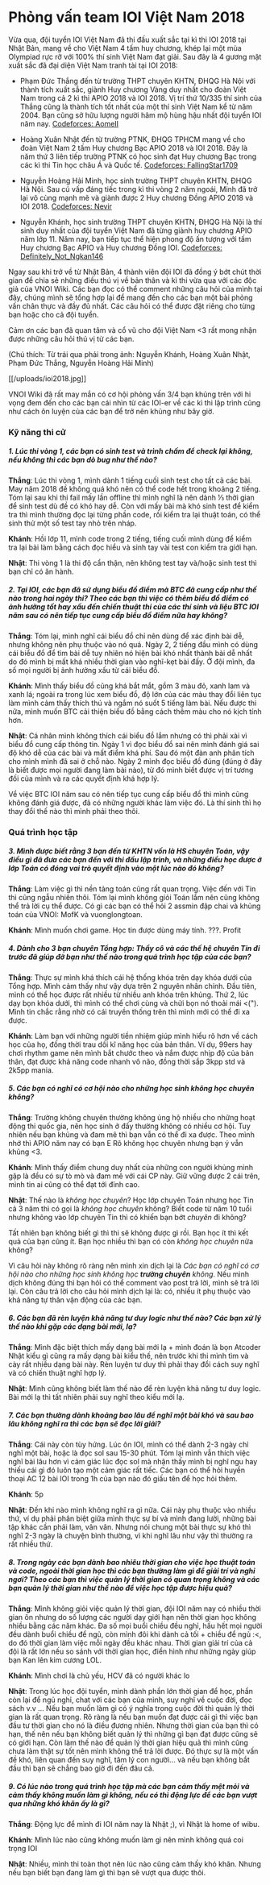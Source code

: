# Phỏng vấn team IOI Việt Nam 2018

Vừa qua, đội tuyển IOI Việt Nam đã thi đấu xuất sắc tại kì thi IOI 2018 tại Nhật Bản, mang về cho Việt Nam 4 tấm huy chương, khép lại một mùa Olympiad rực rỡ với 100% thí sinh Việt Nam đạt giải. Sau đây là 4 gương mặt xuất sắc đã đại diện Việt Nam tranh tài tại IOI 2018:

* Phạm Đức Thắng đến từ trường THPT chuyên KHTN, ĐHQG Hà Nội với thành tích xuất sắc, giành Huy chương Vàng duy nhất cho đoàn Việt Nam trong cả 2 kì thi APIO 2018 và IOI 2018. Vị trí thứ 10/335 thí sinh của Thắng cũng là thành tích tốt nhất của một thí sinh Việt Nam kể từ năm 2004. Bạn cũng sở hữu lượng người hâm mộ hùng hậu nhất đội tuyển IOI năm nay.
[Codeforces: AomeII](http://codeforces.com/profile/AomeII)

* Hoàng Xuân Nhật đến từ trường PTNK, ĐHQG TPHCM mang về cho đoàn Việt Nam 2 tấm Huy chương Bạc APIO 2018 và IOI 2018. Đây là năm thứ 3 liên tiếp trường PTNK có học sinh đạt Huy chương Bạc trong các kì thi Tin học châu Á và Quốc tế.
[Codeforces: FallingStar1709](http://codeforces.com/profile/FallingStar1709)

* Nguyễn Hoàng Hải Minh, học sinh trường THPT chuyên KHTN, ĐHQG Hà Nội. Sau cú vấp đáng tiếc trong kì thi vòng 2 năm ngoái, Minh đã trở lại vô cùng mạnh mẽ và giành được 2 Huy chương Đồng APIO 2018 và IOI 2018.
[Codeforces: Nevir](http://codeforces.com/profile/Nevir)

* Nguyễn Khánh, học sinh trường THPT chuyên KHTN, ĐHQG Hà Nội là thí sinh duy nhất của đội tuyển Việt Nam đã từng giành huy chương APIO năm lớp 11. Năm nay, bạn tiếp tục thể hiện phong độ ấn tượng với tấm Huy chương Bạc APIO và Huy chương Đồng IOI.
[Codeforces: Definitely_Not_Ngkan146](http://codeforces.com/profile/Definitely_Not_Ngkan146)

Ngay sau khi trở về từ Nhật Bản, 4 thành viên đội IOI đã đồng ý bớt chút thời gian để chia sẻ những điều thú vị về bản thân và kì thi vừa qua với các độc giả của VNOI Wiki. Các bạn đọc có thể comment những câu hỏi của mình tại đây, chúng mình sẽ tổng hợp lại để mang đến cho các bạn một bài phỏng vấn chân thực và đầy đủ nhất. Các câu hỏi có thể được đặt riêng cho từng bạn hoặc cho cả đội tuyển.

Cảm ơn các bạn đã quan tâm và cổ vũ cho đội Việt Nam <3 rất mong nhận được những câu hỏi thú vị từ các bạn.

(Chú thích: Từ trái qua phải trong ảnh: Nguyễn Khánh, Hoàng Xuân Nhật, Phạm Đức Thắng, Nguyễn Hoàng Hải Minh)

[[/uploads/ioi2018.jpg]]

VNOI Wiki đã rất may mắn có cơ hội phỏng vấn 3/4 bạn khủng trên với hi vọng đem đến cho các bạn cái nhìn từ các IOI-er về các kì thi lập trình cũng như cách ôn luyện của các bạn để trở nên khủng như bây giờ.

### Kỹ năng thi cử


##### 1. Lúc thi vòng 1, các bạn có sinh test và trình chấm để check lại không, nếu không thì các bạn dò bug như thế nào?

**Thắng**: Lúc thi vòng 1, mình dành 1 tiếng cuối sinh test cho tất cả các bài. May năm 2018 đề không quá khó nên có thể code hết trong khoảng 2 tiếng. Tóm lại sau khi thi fail mấy lần offline thì mình nghĩ là nên dành ⅓ thời gian để sinh test dù đề có khó hay dễ. Còn với mấy bài mà khó sinh test để kiểm tra thì mình thường đọc lại từng phần code, rồi kiểm tra lại thuật toán, có thể sinh thử một số test tay nhỏ trên nháp. 

**Khánh**: Hồi lớp 11, mình code trong 2 tiếng, tiếng cuối mình dùng để kiểm tra lại bài làm bằng cách đọc hiểu và sinh tay vài test con kiểm tra giới hạn. 

**Nhật**: Thi vòng 1 là thi độ cẩn thận, nên không test tay và/hoặc sinh test thì bạn chỉ có ăn hành.

##### 2. Tại IOI, các bạn đã sử dụng biểu đồ điểm mà BTC đã cung cấp như thế nào trong hai ngày thi? Theo các bạn thì việc có thêm biểu đồ điểm có ảnh hưởng tốt hay xấu đến chiến thuật thi của các thí sinh và liệu BTC IOI năm sau có nên tiếp tục cung cấp biểu đồ điểm nữa hay không?

**Thắng**: Tóm lại, mình nghĩ cái biểu đồ chỉ nên dùng để xác định bài dễ, nhưng không nên phụ thuộc vào nó quá. Ngày 2, 2 tiếng đầu mình có dùng cái biểu đồ để tìm bài dễ tuy nhiên nó hiện bài khó nhất thành bài dễ nhất do đó mình bị mất khá nhiều thời gian vào nghĩ-kẹt bài đấy. Ở đội mình, đa số mọi người bị ảnh hưởng xấu từ cái biểu đồ.

**Khánh**: Mình thấy biểu đồ cũng khá bắt mắt, gồm 3 màu đỏ, xanh lam và xanh lá; ngoài ra trong lúc xem biểu đồ, độ lớn của các màu thay đổi liên tục làm mình cảm thấy thích thú và ngắm nó suốt 5 tiếng làm bài. Nếu được thi nữa, mình muốn BTC cải thiện biểu đồ bằng cách thêm màu cho nó kịch tính hơn.

**Nhật**: Cá nhân mình không thích cái biểu đồ lắm nhưng có thì phải xài vì biểu đồ cung cấp thông tin. Ngày 1 vì đọc biểu đồ sai nên mình đánh giá sai độ khó dễ của các bài và mất điểm khá phí. Sau đó một đàn anh phân tích cho mình mình đã sai ở chỗ nào. Ngày 2 mình đọc biểu đồ đúng (đúng ở đây là biết được mọi người đang làm bài nào), từ đó mình biết được vị trí tương đối của mình và ra các quyết định khá hợp lý. 

Về việc BTC IOI năm sau có nên tiếp tục cung cấp biểu đồ thì mình cũng không đánh giá được, đã có những người khác làm việc đó. Là thí sinh thì họ thay đổi thế nào thì mình phải theo thôi.

### Quá trình học tập

##### 3. Mình được biết rằng 3 bạn đến từ KHTN vốn là HS chuyên Toán, vậy điều gì đã đưa các bạn đến với thi đấu lập trình, và những điều học được ở lớp Toán có đóng vai trò quyết định vào một lúc nào đó không?

**Thắng**: Làm việc gì thì nền tảng toán cũng rất quan trọng. Việc đến với Tin thì cũng ngẫu nhiên thôi. Tóm lại mình không giỏi Toán lắm nên cũng không thể trả lời cụ thể được. Có gì các bạn có thể hỏi 2 assmin đập chai và khủng toán của VNOI: MofK và vuonglongtoan.

**Khánh**: Mình muốn chơi game. Học tin được dùng máy tính. ???. Profit

##### 4. Dành cho 3 bạn chuyên Tổng hợp: Thầy cô và các thế hệ chuyên Tin đi trước đã giúp đỡ bạn như thế nào trong quá trình học tập của các bạn?

**Thắng**: Thực sự mình khá thích cái hệ thống khóa trên dạy khóa dưới của Tổng hợp. Mình cảm thấy như vậy dựa trên 2 nguyên nhân chính. Đầu tiên, mình có thể học được rất nhiều từ nhiều anh khóa trên khủng. Thứ 2, lúc dạy bọn khóa dưới, thì mình có thể chơi cùng và chửi bọn nó thoải mái <("). Mình tin chắc rằng nhờ có cái truyền thống trên thì mình mới có thể đi xa được. 

**Khánh**: Làm bạn với những người tiền nhiệm giúp mình hiểu rõ hơn về cách học của họ, đồng thời trau dồi kĩ năng học của bản thân. Ví dụ, 99ers hay chơi rhythm game nên mình bắt chước theo và nắm được nhịp độ của bản thân, đạt được khả năng code nhanh vô não, đồng thời sắp 3kpp std và 2k5pp mania.

##### 5. Các bạn có nghĩ có cơ hội nào cho những học sinh không học chuyên không?

**Thắng**: Trường không chuyên thường không ủng hộ nhiều cho những hoạt động thi quốc gia, nên học sinh ở đấy thường không có nhiều cơ hội. Tuy nhiên nếu bạn khủng và đam mê thì bạn vẫn có thể đi xa được. Theo mình nhớ thì APIO năm nay có bạn E Rô không học chuyên nhưng bạn ý vẫn khủng <3.

**Khánh**: Mình thấy điểm chung duy nhất của những con người khủng mình gặp là đều có sự tò mò và đam mê với cái CP này. Giữ vững được 2 cái trên, mình tin ai cũng có thể đạt tới đỉnh cao.

**Nhật**: Thế nào là *không học chuyên*? Học lớp chuyên Toán nhưng học Tin cả 3 năm thì có gọi là *không học chuyên* không? Biết code từ năm 10 tuổi nhưng không vào lớp chuyên Tin thì có khiến bạn bớt *chuyên* đi không?

Tất nhiên bạn không biết gì thì thi sẽ không được gì rồi. Bạn học ít thì kết quả của bạn cũng ít. Bạn học nhiều thì bạn có còn *không học chuyên* nữa không?

Vì câu hỏi này không rõ ràng nên mình xin dịch lại là *Các bạn có nghĩ có cơ hội nào cho những học sinh không học __trường chuyên__ không*. Nếu mình dịch không đúng thì bạn hỏi có thể comment vào post trả lời, mình sẽ trả lời lại. Còn câu trả lời cho câu hỏi mình dịch lại là: có, nhiều ít phụ thuộc vào khả năng tự thân vận động của các bạn.

##### 6. Các bạn đã rèn luyện khả năng tư duy logic như thế nào? Các bạn xử lý thế nào khi gặp các dạng bài mới, lạ? 

**Thắng**: Mình đặc biệt thích mấy dạng bài mới lạ + mình đoán là bọn Atcoder Nhật kiểu gì cũng ra mấy dạng bài kiểu thế, nên trước khi thi mình tìm và cày rất nhiều dạng bài này. Rèn luyện tư duy thì phải thay đổi cách suy nghĩ và có chiến thuật nghĩ hợp lý.

**Nhật**: Mình cũng không biết làm thế nào để rèn luyện khả năng tư duy logic. Bài mới lạ thì tất nhiên phải suy nghĩ theo kiểu mới lạ.

##### 7. Các bạn thường dành khoảng bao lâu để nghĩ một bài khó và sau bao lâu không nghĩ ra thì các bạn sẽ đọc lời giải?

**Thắng**: Cái này còn tùy hứng. Lúc ôn IOI, mình có thể dành 2-3 ngày chỉ nghĩ một bài, hoặc là đọc sol sau 15-30 phút. Tóm lại mình vẫn thích việc nghĩ bài lâu hơn vì cảm giác lúc đọc sol mà nhận thấy mình bị nghĩ ngu hay thiếu cái gì đó luôn tạo một cảm giác rất tiếc. Các bạn có thể hỏi huyền thoại AC 12 bài IOI trong 1h của bạn nào đó giấu tên để học hỏi thêm.

**Khánh**: 5p

**Nhật**: Đến khi nào mình không nghĩ ra gì nữa. Cái này phụ thuộc vào nhiều thứ, ví dụ phải phân biệt giữa mình thực sự bí và mình đang lười, những bài tập khác cần phải làm, vân vân. Nhưng nói chung một bài thực sự khó thì nghĩ 2-3 ngày là chuyện bình thường, vì khi nghĩ lâu như vậy thì thường ra rất nhiều thứ.

##### 8. Trong ngày các bạn dành bao nhiêu thời gian cho việc học thuật toán và code, ngoài thời gian học thì các bạn thường làm gì để giải trí và nghỉ ngơi? Theo các bạn thì việc quản lý thời gian có quan trọng không và các bạn quản lý thời gian như thế nào để việc học tập được hiệu quả?

**Thắng**: Mình không giỏi việc quản lý thời gian, đội IOI năm nay có nhiều thời gian ôn nhưng do số lượng các người dạy giới hạn nên thời gian học không nhiều bằng các năm khác. Đa số mọi buổi chiều đều nghỉ, hầu hết mọi người đều dành buổi chiều để ngủ, còn mình đôi khi dành cả tối + chiều để ngủ :<, do đó thời gian làm việc mỗi ngày đều khác nhau. Thời gian giải trí của cả đội là rất lớn nếu so sánh với thời gian học, điển hình như những ngày giúp bạn Kan lên kim cương LOL. 

**Khánh**: Mình chơi là chủ yếu, HCV đã có người khác lo

**Nhật**: Trong lúc học đội tuyển, mình dành phần lớn thời gian để học, phần còn lại để ngủ nghỉ, chat với các bạn của mình, suy nghĩ về cuộc đời, đọc sách v.v … Nếu bạn muốn làm gì có ý nghĩa trong cuộc đời thì quản lý thời gian là rất quan trọng. Rõ ràng là nếu bạn muốn đạt được cái gì thì việc bạn đầu tư thời gian cho nó là điều đương nhiên. Nhưng thời gian của bạn thì có hạn, thế nên nếu bạn không biết quản lý thì những gì bạn đạt được cũng sẽ có giới hạn. Còn làm thế nào để quản lý thời gian hiệu quả thì mình cũng chưa làm thật sự tốt nên mình không thể trả lời được. Đó thực sự là một vấn đề khó, liên quan đến suy nghĩ, tâm lý con người... và nếu bạn không bắt đầu thì bạn sẽ chẳng bao giờ đi đến đâu cả.

##### 9. Có lúc nào trong quá trình học tập mà các bạn cảm thấy mệt mỏi và cảm thấy không muốn làm gì không, nếu có thì động lực để các bạn vượt qua những khó khăn ấy là gì?

**Thắng**: Động lực để mình đi IOI năm nay là Nhật ;), vì Nhật là home of wibu.

**Khánh**: Mình lúc nào cũng không muốn làm gì nên mình không quá coi trọng IOI

**Nhật**: Nhiều, mình thi toàn thọt nên lúc nào cũng cảm thấy khó khăn. Nhưng nếu bạn biết bạn đang làm gì thì bạn sẽ vượt qua được thôi.

